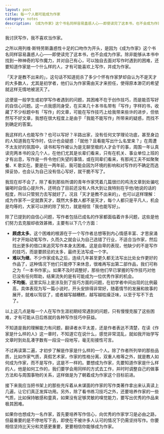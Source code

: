 ```yaml
---
layout: post
title: 每一个人都可能成为作家
category: notes
description: 《成为作家》这个书名同样容易蛊惑人心——即使读完了这本书，也不会成为作家。
---
```


我讨厌写作，我不喜欢当作家。

之所以用列维·斯特劳斯蛊惑性十足的口吻作为开头，是因为《成为作家》这个书名同样容易蛊惑人心——即使读完了这本书，也不会成为作家。除非能够从本书中找到一种神奇的写作魔力，并对自己有心，可以独自去面对写作时遇到的困难，还要知道作家是一个什么样的人，才有可能喜欢上写作，并成为作家。

「天才是教不出来的」，这句话不知道扼杀了多少个怀有作家梦却自认为不是天才的大多数人，尤其是初学者，他们认为作家需由天才来担任，使得原本渺茫的希望就这样无情地被泯灭了。

这便是一般学生或初学写作者遇到的问题，其困难不在于创作技巧，而是能否写好的自信心问题。这一点我感同身受，在买来几十本书名带有「写作」字样的书，收藏了不少标题中有「写作」的文章，可能在写作技巧上给我带来些许的进步，但依然写不好文章，我想在很大程度上是由于「我能不能写作」所带来的疑惑，而找不到确定的答案。

我这样的人也能写作？也可以写好？半路出家，没有任何文学理论功底，甚至身边的人知道我在写作时，估计也会疑惑：「就他？且看能写出什么名堂来？」在周遭不太友好的氛围中，读书和写作被认为是无聊至极的人才会干的事，周围一年认真读完两本书的没几个人，在他们尤其是长辈们看来，只有在机关、事业单位上班的才有出息，写作是一件令他们失望的事情，或在同辈们看来，有那闲工夫不如聚聚餐、K 歌实在。要是在一两年前，我可能会因为环境的影响和对写作的不确定而选择妥协，也会认为自己没有信心写好，就干脆不写了。

我现在却不会了，除了看到那些所谓的青年作家凭着几篇很烂的鸡汤文章到处骗吃骗喝时自信心提升外，还明白了目前还没有人伟大到让我特别在乎他/她说的话的程度，所以只管努力去写就好了。况且「天才是教不出来的」，也可以这样理解：成为作家不一定就靠天才，既然大多数人都不是天才，每个人都只是平凡人，机会是均等的，大家可以拼的除了努力，就是相信「我也能写好」。

除了已提到的自信心问题，写作者包括已成名的作家都面临着许多问题，这些是他们努力去克服却收效甚微，主要有以下几个方面：

- **顾虑太多**。这个困难的根源在于一个写作者总想等到内心情感丰富、才思泉涌时才开始动笔写作，久而久之就会认为自己选错了行业，不适合当作家，然后找出更多的借口来追究写作本身太困难。这是自卑的表现，他缺少的不是写作的技巧，而是要顾忌的太多，最终无法写成一个字。
- **难以为继**。不少作家成名之后，连续几年甚至更久都无法写出比处女作更好的作品了，这种情况下他们只能停下来休息，很难再写出第二部作品，我们可称之为「一本书作家」。如果不及时调整好，那些他们早已掌握的写作技巧对他已没有任何帮助，结果流失的是有可能成为一位优秀作家的机会。
- **不均衡**。这里实际上是涉及到了技巧方面的问题，在初学者中间出现的比例最高，具体表现为写一篇小说时，开头安排得非常好，随着情节的发展和故事的展开，就难以驾驭了，或者越写越糟糕，越写越枯燥泛味，以至于写不下去了。

以上这几点是每一个人在写作生涯初期经常遇到的问题，只有慢慢克服了这些困难，才有可能从日后练就的各种写作技巧中获益。

不知道是我的理解能力有问题，翻译者水平太差，还是作者表达不清楚，在读《作家是什么样的人》这一章时，不知道它在说什么，感觉非常混乱，就如我开始学写文章时到处乱凑字数有一段没一段地写，毫无衔接性可言。

不过再读第二遍，才初步了解是作家是什么样的一个人。除了作者所列举的那些品质，比如作家气质，真假艺术家，作家的性格分离，双重人格等之外，就是教人如何成为作家，而不是写作，这是不一样的。要想成为作家，先要知道作家是什么样的人，他是如何工作的，我们要学会用同样的方式去工作，并时时调整自己的做事方法和与周围事物的关系，这样做是为了朝着成为作家这个目标前进。

接下来我应当把书架上的那些充斥着从未谋面的作家的写作类著作拿出来认真读上几遍，让它们真正发挥功用。另外，除了看书练习技巧之外，还要培养作家的一些气质，比如保持敏感和童真，如果没有足够灵敏的嗅觉能力，要写出优秀的作品来极其困难。

如果你也想成为一名作家，首先要培养写作信心，向优秀的作家学习是必由之路，但最重要的是不停地写下去，即使在不被许多人认可的情况下仍需坚持写作。你要相信坚持比天分和灵感更重要，更要相信你能够成为作家。

